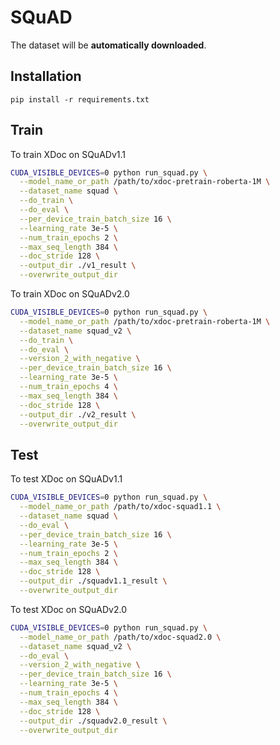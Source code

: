 # SQuAD
The dataset will be **automatically downloaded**.

## Installation
```
pip install -r requirements.txt
```

## Train
To train XDoc on SQuADv1.1

```bash
CUDA_VISIBLE_DEVICES=0 python run_squad.py \
  --model_name_or_path /path/to/xdoc-pretrain-roberta-1M \
  --dataset_name squad \
  --do_train \
  --do_eval \
  --per_device_train_batch_size 16 \
  --learning_rate 3e-5 \
  --num_train_epochs 2 \
  --max_seq_length 384 \
  --doc_stride 128 \
  --output_dir ./v1_result \
  --overwrite_output_dir
```

To train XDoc on SQuADv2.0

```bash
CUDA_VISIBLE_DEVICES=0 python run_squad.py \
  --model_name_or_path /path/to/xdoc-pretrain-roberta-1M \
  --dataset_name squad_v2 \
  --do_train \
  --do_eval \
  --version_2_with_negative \
  --per_device_train_batch_size 16 \
  --learning_rate 3e-5 \
  --num_train_epochs 4 \
  --max_seq_length 384 \
  --doc_stride 128 \
  --output_dir ./v2_result \
  --overwrite_output_dir
```

## Test
To test XDoc on SQuADv1.1


```bash
CUDA_VISIBLE_DEVICES=0 python run_squad.py \
  --model_name_or_path /path/to/xdoc-squad1.1 \
  --dataset_name squad \
  --do_eval \
  --per_device_train_batch_size 16 \
  --learning_rate 3e-5 \
  --num_train_epochs 2 \
  --max_seq_length 384 \
  --doc_stride 128 \
  --output_dir ./squadv1.1_result \
  --overwrite_output_dir
```

To test XDoc on SQuADv2.0

```bash
CUDA_VISIBLE_DEVICES=0 python run_squad.py \
  --model_name_or_path /path/to/xdoc-squad2.0 \
  --dataset_name squad_v2 \
  --do_eval \
  --version_2_with_negative \
  --per_device_train_batch_size 16 \
  --learning_rate 3e-5 \
  --num_train_epochs 4 \
  --max_seq_length 384 \
  --doc_stride 128 \
  --output_dir ./squadv2.0_result \
  --overwrite_output_dir
```

